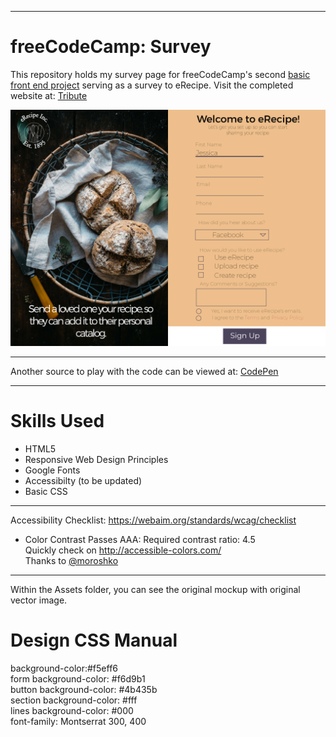 ***
# freeCodeCamp: Survey

This repository holds my survey page for freeCodeCamp's second [basic front end project](https://www.freecodecamp.org/) serving as a survey to eRecipe.
Visit the completed website at: [Tribute](https://wonntann.github.io/survey/)


[<img src="https://github.com/wonntann/survey/blob/master/images/prototype.png">](https://wonntann.github.io/survey/)


***
Another source to play with the code can be viewed at: [CodePen](https://codepen.io/wonntann/pen/mQjMBe)

***
# Skills Used
* HTML5
* Responsive Web Design Principles
* Google Fonts
* Accessibilty (to be updated)
* Basic CSS


***
Accessibility Checklist: https://webaim.org/standards/wcag/checklist
* Color Contrast Passes AAA: Required contrast ratio: 4.5 <br /> 
 Quickly check on http://accessible-colors.com/ <br /> 
 Thanks to [@moroshko](https://github.com/moroshko/accessible-colors)



***
Within the Assets folder, you can see the original mockup with original vector image.

# Design CSS Manual 
background-color:#f5eff6 <br /> 
form background-color: #f6d9b1 <br /> 
button background-color: #4b435b <br /> 
section background-color: #fff <br /> 
lines background-color: #000 <br /> 
font-family: Montserrat 300, 400
